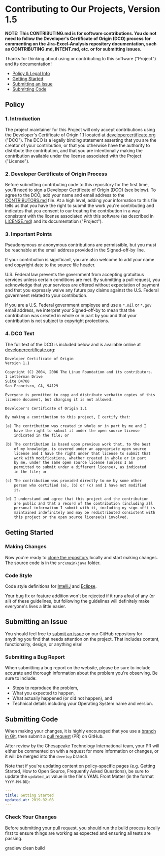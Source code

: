 # Contributing to Our Projects, Version 1.5

**NOTE: This CONTRIBUTING.md is for software contributions. You do not need to follow the Developer's Certificate of 
Origin (DCO) process for commenting on the Jira-Excel-Analysis repository documentation, such as CONTRIBUTING.md, 
INTENT.md, etc. or for submitting issues.**

Thanks for thinking about using or contributing to this software ("Project") and its documentation!

* [Policy & Legal Info](#policy)
* [Getting Started](#getting-started)
* [Submitting an Issue](#submitting-an-issue)
* [Submitting Code](#submitting-code)

## Policy

### 1. Introduction

The project maintainer for this Project will only accept contributions using the Developer's Certificate of Origin 1.1 
located at [developercertificate.org](https://developercertificate.org) ("DCO"). The DCO is a legally binding statement
 asserting that you are the creator of your contribution, or that you otherwise have the authority to distribute the
  contribution, and that you are intentionally making the contribution available under the license associated with the 
  Project ("License").

### 2. Developer Certificate of Origin Process

Before submitting contributing code to this repository for the first time, you'll need to sign a Developer Certificate 
of Origin (DCO) (see below). To agree to the DCO, add your name and email address to the 
[CONTRIBUTORS.md](https://github.com/chesapeaketechnology/jira-excel-analysis/CONTRIBUTORS.md) file. At a high level, adding
 your information to this file tells us that you have the right to submit the work you're contributing and indicates 
 that you consent to our treating the contribution in a way consistent with the license associated with this software
  (as described in [LICENSE.md](https://github.com/chesapeaketechnology/jira-excel-analysis/LICENSE.md)) and its documentation 
  ("Project").

### 3. Important Points

Pseudonymous or anonymous contributions are permissible, but you must be reachable at the email address provided in the
 Signed-off-by line.

If your contribution is significant, you are also welcome to add your name and copyright date to the source file header.

U.S. Federal law prevents the government from accepting gratuitous services unless certain conditions are met. 
By submitting a pull request, you acknowledge that your services are offered without expectation of payment and that you
 expressly waive any future pay claims against the U.S. Federal government related to your contribution.

If you are a U.S. Federal government employee and use a `*.mil` or `*.gov` email address, we interpret your 
Signed-off-by to mean that the contribution was created in whole or in part by you and that your contribution is not 
subject to copyright protections.

### 4. DCO Text

The full text of the DCO is included below and is available online at
 [developercertificate.org](https://developercertificate.org):

```txt
Developer Certificate of Origin
Version 1.1

Copyright (C) 2004, 2006 The Linux Foundation and its contributors.
1 Letterman Drive
Suite D4700
San Francisco, CA, 94129

Everyone is permitted to copy and distribute verbatim copies of this
license document, but changing it is not allowed.

Developer's Certificate of Origin 1.1

By making a contribution to this project, I certify that:

(a) The contribution was created in whole or in part by me and I
    have the right to submit it under the open source license
    indicated in the file; or

(b) The contribution is based upon previous work that, to the best
    of my knowledge, is covered under an appropriate open source
    license and I have the right under that license to submit that
    work with modifications, whether created in whole or in part
    by me, under the same open source license (unless I am
    permitted to submit under a different license), as indicated
    in the file; or

(c) The contribution was provided directly to me by some other
    person who certified (a), (b) or (c) and I have not modified
    it.

(d) I understand and agree that this project and the contribution
    are public and that a record of the contribution (including all
    personal information I submit with it, including my sign-off) is
    maintained indefinitely and may be redistributed consistent with
    this project or the open source license(s) involved.
```

## Getting Started


### Making Changes

Now you're ready to [clone the repository](https://help.github.com/articles/cloning-a-repository/) locally and start
 making changes. The source code is in the `src\main\java` folder.

### Code Style

Code style definitions for [IntelliJ](style/intellij.xml) and [Eclipse](style/eclipse.xml).

Your bug fix or feature addition won't be rejected if it runs afoul of any (or all) of these guidelines, but following
 the guidelines will definitely make everyone's lives a little easier.

## Submitting an Issue

You should feel free to [submit an issue](https://github.com/chesapeaketechnology/jira-excel-analysis/issues) on our
 GitHub repository for anything you find that needs attention on the project. That includes content, functionality, 
 design, or anything else!

### Submitting a Bug Report

When submitting a bug report on the website, please be sure to include accurate and thorough information about the 
problem you're observing. Be sure to include:

* Steps to reproduce the problem,
* What you expected to happen,
* What actually happened (or did not happen), and
* Technical details including your Operating System name and version.

## Submitting Code

When making your changes, it is highly encouraged that you use a
[branch in Git](https://git-scm.com/book/en/v2/Git-Branching-Basic-Branching-and-Merging), then submit a
 [pull request](https://github.com/chesapeaketechnology/jira-excel-analysis/pulls) (PR) on GitHub.

After review by the Chesapeake Technology International team, your PR will either be commented on with a request for
 more information or changes, or it will be merged into the `develop` branch.

Note that if you're updating content on policy-specific pages (e.g. Getting Started, How to Open Source, 
Frequently Asked Questions), be sure to update the `updated_at` value in the file's YAML Front Matter
 (in the format `YYYY-MM-DD`):

```yaml
---
title: Getting Started
updated_at: 2019-02-08
---
```

### Check Your Changes

Before submitting your pull request, you should run the build process locally first to ensure things are working as
 expected and ensuring all tests are passing.

gradlew clean build
```

